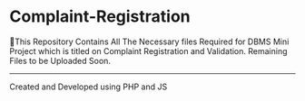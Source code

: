 # Complaint-Registration
 🔗This Repository Contains All The Necessary files Required for DBMS Mini Project which is titled on Complaint Registration and Validation. Remaining Files to be Uploaded Soon.








<hr> 

Created and Developed using PHP and JS
